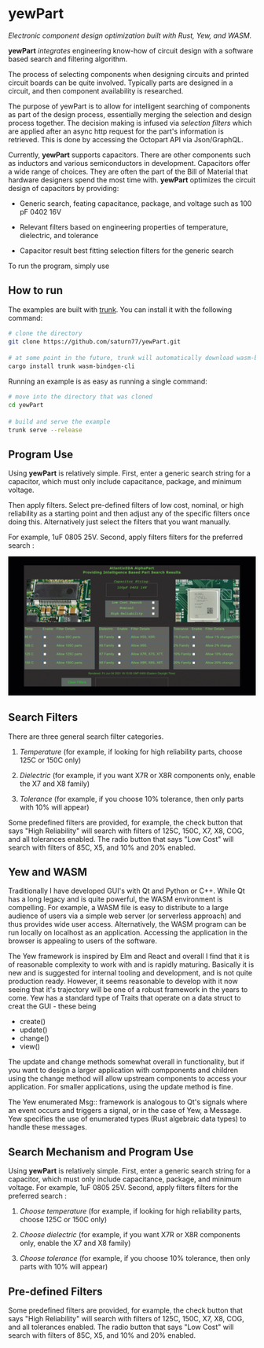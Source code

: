 # yewPart
*Electronic component design optimization built with Rust, Yew, and WASM.*

 **yewPart** *integrates* engineering know-how of circuit design with a software based search and filtering algorithm. 

The process of selecting components when designing circuits and printed circuit boards can be quite involved. Typically parts are designed in a circuit, and then component availability is researched. 

The purpose of yewPart is to allow for intelligent searching of components as part of the design process, essentially merging the selection and design process together. The decision making is infused via *selection filters* which are applied after an async http request for the part's information is retrieved. This is done by accessing the Octopart API via Json/GraphQL. 

Currently, **yewPart** supports capacitors. There are other components such as inductors and various semiconductors in development. Capacitors offer a wide range of choices. They are often the part of the Bill of Material that hardware designers spend the most time with. **yewPart** optimizes the circuit design of capacitors by providing:

- Generic search, feating capacitance, package, and voltage such as 100 pF 0402 16V

- Relevant filters based on engineering properties of temperature, dielectric, and tolerance
  
- Capacitor result best fitting selection filters for the generic search

To run the program, simply use 

## How to run

The examples are built with [trunk](https://github.com/thedodd/trunk).
You can install it with the following command:

```bash
# clone the directory
git clone https://github.com/saturn77/yewPart.git

# at some point in the future, trunk will automatically download wasm-bindgen
cargo install trunk wasm-bindgen-cli
```

Running an example is as easy as running a single command:

```bash
# move into the directory that was cloned
cd yewPart

# build and serve the example
trunk serve --release
```





## Program Use
Using **yewPart** is relatively simple. First, enter a generic search string for a capacitor, which must only include capacitance, package, and minimum voltage.

Then apply filters. Select pre-defined filters of low cost, nominal, or high reliability  as a starting point and then adjust any of the specific filters once doing this. Alternatively just select the filters that you want manually. 



For example, 1uF 0805 25V. Second, apply filters filters for the preferred search :

<img src="media/yewPart2.gif">



## Search Filters

There are three general search filter categories.

1. *Temperature* (for example, if looking for high reliability parts, choose 125C or 150C only)

2. *Dielectric* (for example, if you want X7R or X8R components only, enable the X7 and X8 family)

3. *Tolerance* (for example, if you choose 10% tolerance, then only parts with 10% will appear)


Some predefined filters are provided, for example, the check button that says "High Reliability" will search with filters of 125C, 150C, X7, X8, COG, and all tolerances enabled. The radio button that says "Low Cost" will search with filters of 85C, X5, and 10% and 20% enabled.


## Yew and WASM
Traditionally I have developed GUI's with Qt and Python or C++. While Qt has a long legacy and is quite powerful, the WASM environment is compelling. For example, a WASM file is easy to distribute to a large audience of users via a simple web server (or serverless approach) and thus provides wide user access. Alternatively, the WASM program can be run locally on localhost as an application. Accessing the application in the browser is appealing to users of the software.

The Yew framework is inspired by Elm and React and overall I find that it is of reasonable complexity to work with and is rapidly maturing. Basically it is new and is suggested for internal tooling and development, and is not quite production ready. However, it seems reasonable to develop with it now seeing that it's trajectory will be one of a robust framework in the years to come. Yew has a standard type of Traits that operate on a data struct to creat the GUI - these being

- create()
- update() 
- change()
- view()
 
The update and change methods somewhat overall in functionality, but if you want to design a larger application with compponents and children using the change method will allow upstream components to access  your application. For smaller applications, using the update method is fine. 

The Yew enumerated Msg:: framework is analogous to Qt's signals where an event occurs and triggers a signal, or in the case of Yew, a Message. Yew specifies the use of enumerated types (Rust algebraic data types) to handle these messages.


## Search Mechanism and Program Use
Using **yewPart** is relatively simple. First, enter a generic search string for a capacitor, which must only include capacitance, package, and minimum voltage. For example, 1uF 0805 25V. Second, apply filters filters for the preferred search :

1. *Choose temperature* (for example, if looking for high reliability parts, choose 125C or 150C only)

2. *Choose dielectric* (for example, if you want X7R or X8R components only, enable the X7 and X8 family)

3. *Choose tolerance* (for example, if you choose 10% tolerance, then only parts with 10% will appear)

## Pre-defined Filters

Some predefined filters are provided, for example, the check button that says "High Reliability" will search with filters of 125C, 150C, X7, X8, COG, and all tolerances enabled. The radio button that says "Low Cost" will search with filters of 85C, X5, and 10% and 20% enabled.

